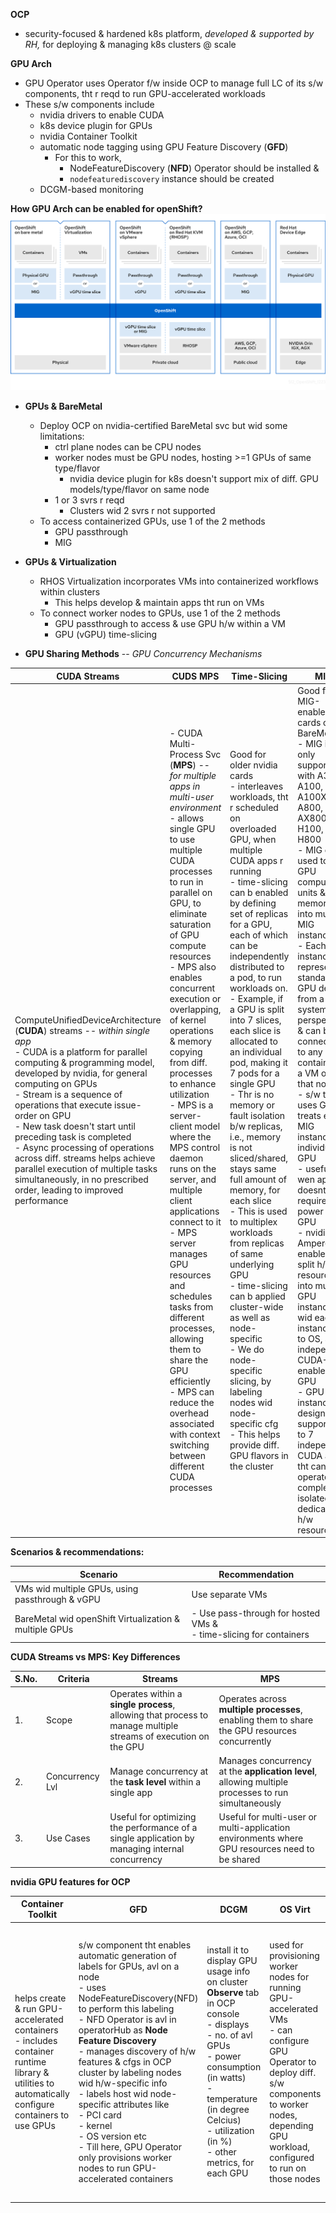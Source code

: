 **OCP**
- security-focused & hardened k8s platform, _developed & supported by RH,_ for deploying & managing k8s clusters @ scale

**GPU Arch**
- GPU Operator uses Operator f/w inside OCP to manage full LC of its s/w components, tht r reqd to run GPU-accelerated workloads
- These s/w components include
	- nvidia drivers to enable CUDA
	- k8s device plugin for GPUs
	- nvidia Container Toolkit
	- automatic node tagging using GPU Feature Discovery (**GFD**)
		- For this to work, 
			- NodeFeatureDiscovery (**NFD**) Operator should be installed &
			- `nodefeaturediscovery` instance should be created
	- DCGM-based monitoring

**How GPU Arch can be enabled for openShift?**
	![GPU Arch](./GPU_Arch_in_openShift.png)
	



- **GPUs & BareMetal**
	- Deploy OCP on nvidia-certified BareMetal svc but wid some limitations:
		- ctrl plane nodes can be CPU nodes
		- worker nodes must be GPU nodes, hosting >=1 GPUs of same type/flavor
			- nvidia device plugin for k8s doesn't support mix of diff. GPU models/type/flavor on same node
		- 1 or 3 svrs r reqd
			- Clusters wid 2 svrs r not supported
	- To access containerized GPUs, use 1 of the 2 methods
		- GPU passthrough
		- MIG

- **GPUs & Virtualization**
	- RHOS Virtualization incorporates VMs into containerized workflows within clusters
		- This helps develop & maintain apps tht run on VMs
	- To connect worker nodes to GPUs, use 1 of the 2 methods
		- GPU passthrough to access & use GPU h/w within a VM
		- GPU (vGPU) time-slicing

- **GPU Sharing Methods** -- _GPU Concurrency Mechanisms_

| CUDA Streams                                                                                                                                                                                                                                                                                                                                                                                                                                                                                                                 | CUDS MPS                                                                                                                                                                                                                                                                                                                                                                                                                                                                                                                                                                                                                                                                                                                                 | Time-Slicing                                                                                                                                                                                                                                                                                                                                                                                                                                                                                                                                                                                                                                                                                                                                                                                                                                          | MIG                                                                                                                                                                                                                                                                                                                                                                                                                                                                                                                                                                                                                                                                                                                                                                      | vGPU                                                                                                                                                                                                                                                                                                                                                                                                                                                                                   |
| ---------------------------------------------------------------------------------------------------------------------------------------------------------------------------------------------------------------------------------------------------------------------------------------------------------------------------------------------------------------------------------------------------------------------------------------------------------------------------------------------------------------------------- | ---------------------------------------------------------------------------------------------------------------------------------------------------------------------------------------------------------------------------------------------------------------------------------------------------------------------------------------------------------------------------------------------------------------------------------------------------------------------------------------------------------------------------------------------------------------------------------------------------------------------------------------------------------------------------------------------------------------------------------------- | ----------------------------------------------------------------------------------------------------------------------------------------------------------------------------------------------------------------------------------------------------------------------------------------------------------------------------------------------------------------------------------------------------------------------------------------------------------------------------------------------------------------------------------------------------------------------------------------------------------------------------------------------------------------------------------------------------------------------------------------------------------------------------------------------------------------------------------------------------- | ------------------------------------------------------------------------------------------------------------------------------------------------------------------------------------------------------------------------------------------------------------------------------------------------------------------------------------------------------------------------------------------------------------------------------------------------------------------------------------------------------------------------------------------------------------------------------------------------------------------------------------------------------------------------------------------------------------------------------------------------------------------------ | -------------------------------------------------------------------------------------------------------------------------------------------------------------------------------------------------------------------------------------------------------------------------------------------------------------------------------------------------------------------------------------------------------------------------------------------------------------------------------------- |
| ComputeUnifiedDeviceArchitecture (**CUDA**) streams -- _within single app_<br>- CUDA is a platform for parallel computing & programming model, developed by nvidia, for general computing on GPUs<br>- Stream is a sequence of operations that execute issue-order on GPU<br>	- New task doesn't start until preceding task is completed<br>- Async processing of operations across diff. streams helps achieve parallel execution of multiple tasks simultaneously, in no prescribed order, leading to improved performance | - CUDA Multi-Process Svc (**MPS**) -- _for multiple apps in multi-user environment_<br>- allows single GPU  to use multiple CUDA processes to run in parallel on GPU, to eliminate saturation of GPU compute resources<br>- MPS also enables concurrent execution or overlapping, of kernel operations & memory copying from diff. processes to enhance utilization<br>- MPS is a server-client model where the MPS control daemon runs on the server, and multiple client applications connect to it<br>- MPS server manages GPU resources and schedules tasks from different processes, allowing them to share the GPU efficiently<br>- MPS can reduce the overhead associated with context switching between different CUDA processes | Good for older nvidia cards<br>- interleaves workloads, tht r scheduled on overloaded GPU, when multiple CUDA apps r running<br>- time-slicing can b enabled by defining set of replicas for a GPU, each of which can be independently distributed to a pod, to run workloads on.<br>	- Example, if a GPU is split into 7 slices, each slice is allocated to an individual pod, making it 7 pods for a single GPU<br>- Thr is no memory or fault isolation b/w replicas, i.e., memory is not sliced/shared, stays same full amount of memory, for each slice<br>- This is used to multiplex workloads from replicas of same underlying GPU<br>- time-slicing can b applied cluster-wide as well as node-specific<br>	- We do node-specific slicing, by labeling nodes wid node-specific cfg<br>	- This helps provide diff. GPU flavors in the cluster | Good for MIG-enabled cards on BareMetal<br>- MIG is only supported with A30, A100, A100X, A800, AX800, H100, and H800<br>- MIG can b used to split GPU compute units & memory, into multiple MIG instances.<br>	- Each instance represents a standalone GPU device from a system perspective & can b connected to any app, container or a VM on that node<br>	- s/w tht uses GPU, treats each MIG instance as individual GPU<br>- useful wen app doesnt require full power of GPU<br>- nvidia Ampere enables to split h/w resources into multiple GPU instances, wid each instance avl to OS, as an independent CUDA-enabled GPU<br>- GPU instances r designed to support up to 7 independent CUDA apps, tht can operate completely isolated wid dedicated h/w resources | Best choice for VMs<br>- VMs can directly access a single GPU by using nvidia vGPU<br>- vGPUs can b created n shared by multiple VMs across the enterprise & can b accessed by other devices<br>	- This capability helps combine power of GPU performance wid mgmt & security benefits, provided by vGPU, along with <br>		- proactive mgmt & monitoring of VM environment, <br>		- workload balancing for mixed VDI & compute workloads, <br>		- resource sharing across multiple VMs |



**Scenarios & recommendations:**

| Scenario                                               | Recommendation                                                       |
| ------------------------------------------------------ | -------------------------------------------------------------------- |
| VMs wid multiple GPUs, using passthrough & vGPU        | Use separate VMs                                                     |
| BareMetal wid openShift Virtualization & multiple GPUs | - Use pass-through for hosted VMs &<br>- time-slicing for containers |


**CUDA Streams vs MPS: Key Differences**

| S.No. | Criteria        | Streams                                                                                                        | MPS                                                                                                 |
| ----- | --------------- | -------------------------------------------------------------------------------------------------------------- | --------------------------------------------------------------------------------------------------- |
| 1.    | Scope           | Operates within a **single process**, allowing that process to manage multiple streams of execution on the GPU | Operates across **multiple processes**, enabling them to share the GPU resources concurrently       |
| 2.    | Concurrency Lvl | Manage concurrency at the **task level** within a single app                                                   | Manages concurrency at the **application level**, allowing multiple processes to run simultaneously |
| 3.    | Use Cases       | Useful for optimizing the performance of a single application by managing internal concurrency                 | Useful for multi-user or multi-application environments where GPU resources need to be shared       |



**nvidia GPU features for OCP**

| Container Toolkit                                                                                                                                   | GFD                                                                                                                                                                                                                                                                                                                                                                                                                                                                                                                         | DCGM                                                                                                                                                                                                                                                   | OS Virt                                                                                                                                                                                                     | AI Enterprise                                                                                                                                                                                                                                                                    |
| --------------------------------------------------------------------------------------------------------------------------------------------------- | --------------------------------------------------------------------------------------------------------------------------------------------------------------------------------------------------------------------------------------------------------------------------------------------------------------------------------------------------------------------------------------------------------------------------------------------------------------------------------------------------------------------------- | ------------------------------------------------------------------------------------------------------------------------------------------------------------------------------------------------------------------------------------------------------ | ----------------------------------------------------------------------------------------------------------------------------------------------------------------------------------------------------------- | -------------------------------------------------------------------------------------------------------------------------------------------------------------------------------------------------------------------------------------------------------------------------------- |
| helps create & run GPU-accelerated containers<br>- includes container runtime library & utilities to automatically configure containers to use GPUs | s/w component tht enables automatic generation of labels for GPUs, avl on a node<br>	- uses NodeFeatureDiscovery(NFD) to perform this labeling<br>		- NFD Operator is avl in operatorHub as **Node Feature Discovery**<br>- manages discovery of h/w features & cfgs in OCP cluster by labeling nodes wid h/w-specific info<br>- labels host wid node-specific attributes like<br>	- PCI card<br>	- kernel<br>	- OS version etc<br>- Till here, GPU Operator only provisions worker nodes to run GPU-accelerated containers | install it to display GPU usage info on cluster **Observe** tab in OCP console<br>- displays<br>	- no. of avl GPUs<br>	- power consumption (in watts)<br>	- temperature (in degree Celcius)<br>	- utilization (in %)<br>	- other metrics, for each GPU | used for provisioning worker nodes for running GPU-accelerated VMs<br>- can configure GPU Operator to deploy diff. s/w components to worker nodes, depending GPU workload, configured to run on those nodes | E2E cloud-native suite of AI & data analytics s/w tht is optimized, certified & supported wid nvidia-certified systems<br>- includes support for OCP towards following installation methods<br>	- OCP on BareMetal<br>	- OCP on VMware vSphere wid nvidia GPU or GPU passthrough |
